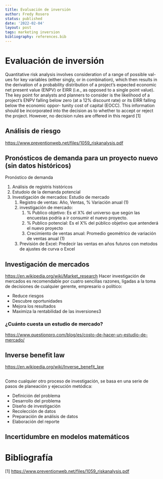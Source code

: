 ```yaml
---
title: Evaluación de inversión
author: Fredy Rosero
status: published
date: '2022-02-04'
layout: post
tags: marketing inversion
bibliography: references.bib  
---
```

# Evaluación de inversión
Quantitative risk analysis involves consideration of a range of possible val-
ues for key variables (either singly, or in combination), which then results in the
derivation of a probability distribution of a project’s expected economic net present
value (ENPV) or EIRR (i.e., as opposed to a single point value). The key point for
analysts and planners to consider is the likelihood of a project’s ENPV falling
below zero (at a 12% discount rate) or its EIRR falling below the economic oppor-
tunity cost of capital (EOCC). This information should be incorporated into the
decision as to whether to accept or reject the project. However, no decision rules
are offered in this regard [1]

## Análisis de riesgo
https://www.preventionweb.net/files/1059_riskanalysis.pdf

## Pronósticos de demanda para un proyecto nuevo (sin datos históricos)
Pronóstico de demanda
1. Análisis de registris históricos
2. Estudoio de la demanda potencial
3. Investigación de mercados: Estudio de mercado
    1. Registro de ventas: Año, Ventas, % Variación anual (1)
    2. investigación de mercado: 
        1. % Publico objetivo: Es el X% del universo que según las encuestas podría a ir consumir el nuevo proyecto.
        2. % Publico potencial: Es el X% del público objetivo que antenderá el nuevo proyecto
        3. Crecimiento de ventas anual: Promedio geométrico de variación de ventas anual (1)
    3. Previsión de Excel: Predecir las ventas en años futuros con metodos de ajustes de curva o Excel

## Investigación de mercados
https://en.wikipedia.org/wiki/Market_research
Hacer investigación de mercados es recomendable por cuatro sencillas razones, ligadas a la toma de decisiones de cualquier gerente, empresario o político:

* Reduce riesgos
* Descubre oportunidades
* Mejora los resultados
* Maximiza la rentabilidad de las inversiones3​

### ¿Cuánto cuesta un estudio de mercado?
https://www.questionpro.com/blog/es/costo-de-hacer-un-estudio-de-mercado/


## Inverse benefit law
https://en.wikipedia.org/wiki/Inverse_benefit_law

##

Como cualquier otro proceso de investigación, se basa en una serie de pasos de planeación y ejecución metódica:

* Definición del problema
* Desarrollo del problema
* Diseño de investigación
* Recolección de datos
* Preparación de análisis de datos
* Elaboración del reporte

## Incertidumbre en modelos matemáticos    

# Bibliografía
[1] https://www.preventionweb.net/files/1059_riskanalysis.pdf